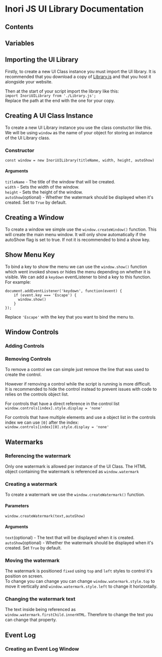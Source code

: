 # Inori JS UI Library Documentation

## Contents

## Variables

## Importing the UI Library
Firstly, to create a new UI Class instance you must import the UI library. It is recommended that you download a copy of [Library.js](https://github.com/notInori/JS-UI-Library/blob/main/Library.js) and that you host it alongside your website.

Then at the start of your script import the library like this:  
`import InoriUILibrary from './Library.js';`  
Replace the path at the end with the one for your copy.

## Creating A UI Class Instance

To create a new UI Library instance you use the class constuctor like this.
We will be using `window` as the name of your object for storing an instance of the UI Library class.

### Constructor
`const window = new InoriUILibrary(titleName, width, height, autoShow)`
#### Arguments  
`titleName` - The title of the window that will be created.  
`width` - Sets the width of the window.  
`height` - Sets the height of the window.  
`autoShow`(optional) - Whether the watermark should be displayed when it's created. Set to `True` by default.


## Creating a Window
To create a window we simple use the `window.createWindow()` function.
This will create the main menu window. It will only show automatically if the autoShow flag is set to true. If not it is recommended to bind a show key.

## Show Menu Key
To bind a key to show the menu we can use the `window.show()` function which went invoked shows or hides the menu depending on whether it is visible.
We can add a `keydown` eventListener to bind a key to this function.  
For example:
```
document.addEventListener('keydown', function(event) {  
    if (event.key === 'Escape') {  
      window.show()  
    }
});
```

Replace `'Escape'` with the key that you want to bind the menu to.

## Window Controls

### Adding Controls

### Removing Controls

To remove a control we can simple just remove the line that was used to create the control.  

However if removing a control while the script is running is more difficult.  
It is recommended to hide the control instead to prevent issues with code to relies on the controls object list.  

For controls that have a direct reference in the control list  
`window.controls[index].style.display = 'none'`  

For controls that have multiple elements and use a object list in the controls index we can use `[0]` after the index:  
`window.controls[index][0].style.display = 'none'`

## Watermarks

### Referencing the watermark
Only one watermark is allowed per instance of the UI Class.
The HTML object containing the watermark is referenced as `window.watermark`  

### Creating a watermark
To create a watermark we use the `window.createWatermark()` function.

#### Parameters
`window.createWatermark(text,autoShow)`  
#### Arguments  
`text`(optional) - The text that will be displayed when it is created.  
`autoShow`(optional) - Whether the watermark should be displayed when it's created. Set `True` by default.

### Moving the watermark
The watermark is positioned `fixed` using `top` and `left` styles to control it's position on screen.  
To change you can change you can change `window.watermark.style.top` to move it vertically and `window.watermark.style.left` to change it horizontally.

### Changing the watermark text
The text inside being referenced as `window.watermark.firstChild.innerHTML`.
Therefore to change the text you can change that property.

## Event Log

### Creating an Event Log Window